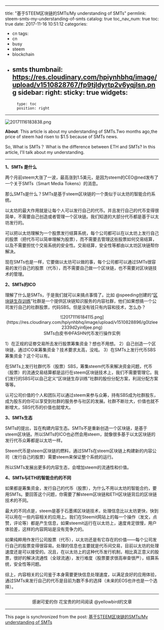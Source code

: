 
---
title: "基于STEEM区块链的SMTs/My understanding of SMTs"
permlink: steem-smts-my-understanding-of-smts
catalog: true
toc_nav_num: true
toc: true
date: 2017-11-16 10:51:12
categories:
- cn
tags:
- cn
- busy
- steem
- blockchain
- smts
thumbnail: https://res.cloudinary.com/hpiynhbhq/image/upload/v1510828767/fp9tjldyrtp2v6yqjlsn.png
sidebar:
    right:
        sticky: true
widgets:
    -
        type: toc
        position: right
---


![20171116183838.png](https://res.cloudinary.com/hpiynhbhq/image/upload/v1510828767/fp9tjldyrtp2v6yqjlsn.png)

**About**: This article is about my understanding of SMTs.Two months ago,the price of steem had risen to $1.5 because of SMTs news.

So, What is SMTs？ What is the difference between ETH and SMTs? In this article, I'll talk about my understanding.

---

**1、SMTs 是什么**

两个月前steem大涨了一波，最高涨到1.5美元，是因为steem的CEO@ned发布了一个关于SMTs（Smart Media Tokens）的消息。
 
那么SMTs是什么？SMTs是基于steem区块链的一个类似于以太坊的智能合约系统。
 
以太坊的最大作用就是让每个人可以发行自己的代币。并且发行自己的代币变得很简单，不需要自己创造或者管理一个区块链。我们知道的大部分代币都是基于以太坊发行的。
 
可以把以太坊理解为一个股票发行结算系统，每个公司都可以在以太坊上发行自己的股票（把代币可以简单理解为股票），而不需要去管理这些股票如何交易结算，以及不需要担忧个交易系统的安全性。交易结算，安全性等都由以太坊区块链帮你解决。
 
现在SMTs也是一样，它要做以太坊可以做的事，每个公司都可以通过SMTs很容易的发行自己的股票（代币），而不需要自己做一个区块链，也不需要对区块链技术的管理。
 
**2、SMTs的ICO**

理解了什么是SMTs，于是我们就可以来搞点事情了。比如 @speeding创建的“[区块链生存训练](https://mp.weixin.qq.com/s/ucxMIN9i9R7d3KkkS5inMw)”社群是一个提供区块链知识服务的内容社群，他们如果想搞一个公司发行自己的社群股票，代码SBS。但是没有钱只有内容和技术，怎么办？
<center>![20171116184115.png](https://res.cloudinary.com/hpiynhbhq/image/upload/v1510828896/g0lzlee2339d2yin6jee.png)</center>
<center>SMTs白皮书中FASHN代币发行操作实例</center>

1）在正规的证劵交易所去发行股票筹集资金？想也不用想。
2）自己创造一个区块链，通过ICO来筹集资金？技术要求太高，没戏。
3）在SMTs上发行代币SBS筹集资金？这个可以有。
 
在SMTs上发行社群代币（股票）SBS，筹集steem代币来解决资金问题，代币（股票）的流通交易结算都是运行在steem区块链技术上，我们不需要管理它。我们发行的SBS可以自己定义“区块链生存训练”社群的股份分配方案，利润分配方案等等。
 
认可公司价值的个人和团队可以通过steem来参与众筹，持有SBS成为社群股东，成为股东的你可以享受到社群的服务参与社区的发展。社群不断壮大，价值也就不断增大，SBS代币的价值也就增大。
 
**3、SMTs生态**

SMTs的提出，旨在构建内容生态。SMTs不是重新创造一个区块链，是基于steem区块链。所以SMTs的ICO也必然会用steem，就像很多基于以太区块链的发行代币众筹都是以太坊一样。
 
Steem代币是steem区块链的燃料，通过SMTs在steem区块链上构建新的内容公司（发行自己的股票）需要steem来保证整个系统的运行。
 
所以SMTs发展出更多的内容生态，会增加steem的流通性和价值。
 
**4、SMTs与ETH的智能合约的不同**

如果都是筹集资金，发行自己的代币（股票），为什么不用以太坊的智能合约，要用SMTs。要回答这个问题，你需要了解steem区块链和ETH区块链背后的区块链技术的不同。
 
最大的不同点是，steem是基于石墨烯区块链技术，处理信息比以太坊更快，快到可以用在一些内容相关的应用上。我们在Steemit网站上的每一个操作（发文，点赞，评论等）都是产生信息，如果steemit运行在以太坊上，速度肯定很慢，用户体验差，这样的内容网站是没有竞争力的。
 
如果纯粹用作发行公司股票（代币），以太坊还是有它存在的价值——每个公司发行自己的股票变得很容易。处理的信息也主要就是代币间交易，目前以太坊的处理速度还是可以接受的。况且，在以太坊上的这种代币发行机制，相比真正意义的股票，很好的解决流通性（全球流通），发行难度（股票要求很高审查很严），结算系统，安全性等问题。
 
综上，内容相关的公司鉴于本身需要更快信息处理速度，以满足良好的应用体验，通过SMTs来发行自己的代币是目前为数不多的选择（未来的EOS也许也是一个选择）。

---

<center>感谢可爱的你
花宝贵的时间阅读 @yellowbird的文章</center>

- - -

This page is synchronized from the post: [基于STEEM区块链的SMTs/My understanding of SMTs](https://steemit.com/@yellowbird/steem-smts-my-understanding-of-smts)
